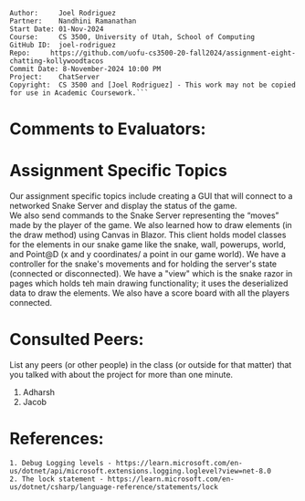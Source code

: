 ﻿```
Author:     Joel Rodriguez
Partner:    Nandhini Ramanathan
Start Date: 01-Nov-2024
Course:     CS 3500, University of Utah, School of Computing
GitHub ID:  joel-rodriguez
Repo:     https://github.com/uofu-cs3500-20-fall2024/assignment-eight-chatting-kollywoodtacos
Commit Date: 8-November-2024 10:00 PM
Project:    ChatServer
Copyright:  CS 3500 and [Joel Rodriguez] - This work may not be copied for use in Academic Coursework.```
```

# Comments to Evaluators:

# Assignment Specific Topics
Our assignment specific topics include creating a GUI that will connect to a networked Snake Server and display the status of the game.  
We also send commands to the Snake Server representing the “moves” made by the player of the game. We also learned how to draw elements (in the draw method)
using Canvas in Blazor. This client holds model classes for the elements in our snake game like the snake, wall, powerups, world, and Point@D (x and y coordinates/
a point in our game world). We have a controller for the snake's movements and for holding the server's state (connected or disconnected). We have a "view" which is 
the snake razor in pages which holds teh main drawing functionality; it uses the deserialized data to draw the elements. We also have a score board with all the players 
connected.

# Consulted Peers:
List any peers (or other people) in the class (or outside for that matter) that you talked with about the project for more than one minute.

1. Adharsh
2. Jacob

# References:
    1. Debug Logging levels - https://learn.microsoft.com/en-us/dotnet/api/microsoft.extensions.logging.loglevel?view=net-8.0
    2. The lock statement - https://learn.microsoft.com/en-us/dotnet/csharp/language-reference/statements/lock
